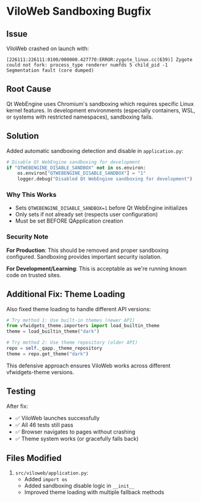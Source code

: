 # ViloWeb Sandboxing Bugfix

## Issue

ViloWeb crashed on launch with:

```
[226111:226111:0100/000000.427770:ERROR:zygote_linux.cc(639)] Zygote could not fork: process_type renderer numfds 5 child_pid -1
Segmentation fault (core dumped)
```

## Root Cause

Qt WebEngine uses Chromium's sandboxing which requires specific Linux kernel features. In development environments (especially containers, WSL, or systems with restricted namespaces), sandboxing fails.

## Solution

Added automatic sandboxing detection and disable in `application.py`:

```python
# Disable Qt WebEngine sandboxing for development
if "QTWEBENGINE_DISABLE_SANDBOX" not in os.environ:
    os.environ["QTWEBENGINE_DISABLE_SANDBOX"] = "1"
    logger.debug("Disabled Qt WebEngine sandboxing for development")
```

### Why This Works

- Sets `QTWEBENGINE_DISABLE_SANDBOX=1` before Qt WebEngine initializes
- Only sets if not already set (respects user configuration)
- Must be set BEFORE QApplication creation

### Security Note

**For Production**: This should be removed and proper sandboxing configured. Sandboxing provides important security isolation.

**For Development/Learning**: This is acceptable as we're running known code on trusted sites.

## Additional Fix: Theme Loading

Also fixed theme loading to handle different API versions:

```python
# Try method 1: Use built-in themes (newer API)
from vfwidgets_theme.importers import load_builtin_theme
theme = load_builtin_theme("dark")

# Try method 2: Use theme repository (older API)
repo = self._qapp._theme_repository
theme = repo.get_theme("dark")
```

This defensive approach ensures ViloWeb works across different vfwidgets-theme versions.

## Testing

After fix:
- ✅ ViloWeb launches successfully
- ✅ All 46 tests still pass
- ✅ Browser navigates to pages without crashing
- ✅ Theme system works (or gracefully falls back)

## Files Modified

1. `src/viloweb/application.py`:
   - Added `import os`
   - Added sandboxing disable logic in `__init__`
   - Improved theme loading with multiple fallback methods
